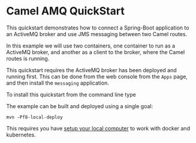# Camel AMQ QuickStart

This quickstart demonstrates how to connect a Spring-Boot application to an ActiveMQ broker and use JMS messaging between two Camel routes.

In this example we will use two containers, one container to run as a ActiveMQ broker, and another as a client to the broker, where the Camel routes is running.

This quickstart requires the ActiveMQ broker has been deployed and running first. This can be done from the web console from the `Apps` page, and then install the `messaging` application.

To install this quickstart from the command line type

The example can be built and deployed using a single goal:

    mvn -Pf8-local-deploy

This requires you have [setup your local computer](http://fabric8.io/guide/getStarted/develop.html) to work with docker and kubernetes.
